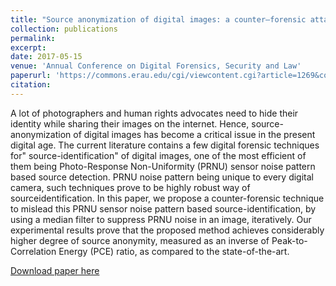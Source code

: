```yaml
---
title: "Source anonymization of digital images: a counter–forensic attack on PRNU based source identification techniques"
collection: publications
permalink: 
excerpt: 
date: 2017-05-15
venue: 'Annual Conference on Digital Forensics, Security and Law'
paperurl: 'https://commons.erau.edu/cgi/viewcontent.cgi?article=1269&context=adfsl'
citation: 
---
```


A lot of photographers and human rights advocates need to hide their identity while sharing their images on the internet. Hence, source-anonymization of digital images has become a critical issue in the present digital age. The current literature contains a few digital forensic techniques for" source-identification" of digital images, one of the most efficient of them being Photo-Response Non-Uniformity (PRNU) sensor noise pattern based source detection. PRNU noise pattern being unique to every digital camera, such techniques prove to be highly robust way of sourceidentification. In this paper, we propose a counter-forensic technique to mislead this PRNU sensor noise pattern based source-identification, by using a median filter to suppress PRNU noise in an image, iteratively. Our experimental results prove that the proposed method achieves considerably higher degree of source anonymity, measured as an inverse of Peak-to-Correlation Energy (PCE) ratio, as compared to the state-of-the-art.

[Download paper here](https://commons.erau.edu/cgi/viewcontent.cgi?article=1269&context=adfsl)
